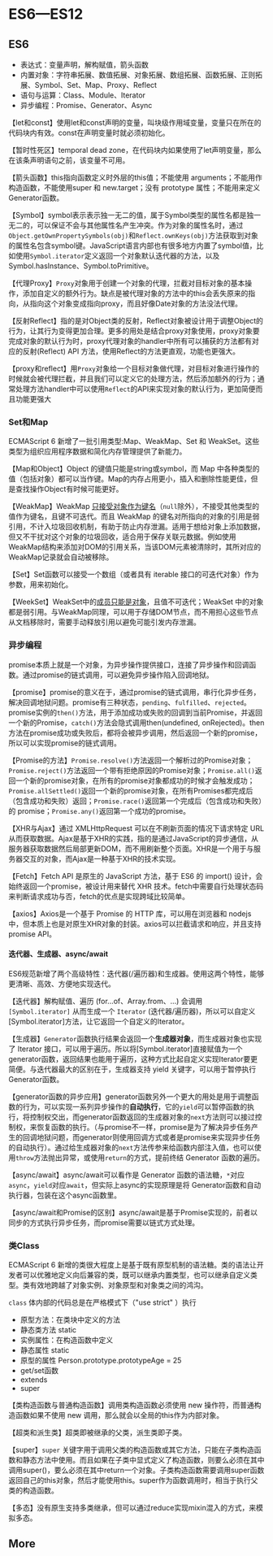 # ES6—ES12

## ES6

- 表达式：变量声明，解构赋值，箭头函数
- 内置对象：字符串拓展、数值拓展、对象拓展、数组拓展、函数拓展、正则拓展、Symbol、Set、Map、Proxy、Reflect
- 语句与运算：Class、Module、Iterator
- 异步编程：Promise、Generator、Async

【let和const】使用let和const声明的变量，叫块级作用域变量，变量只在所在的代码块内有效。const在声明变量时就必须初始化。

【暂时性死区】temporal dead zone，在代码块内如果使用了let声明变量，那么在该条声明语句之前，该变量不可用。

【箭头函数】this指向函数定义时外层的this值；不能使用 arguments；不能用作构造函数，不能使用super 和 new.target；没有 prototype 属性；不能用来定义Generator函数。

【Symbol】symbol表示表示独一无二的值，属于Symbol类型的属性名都是独一无二的，可以保证不会与其他属性名产生冲突。作为对象的属性名时，通过`Object.getOwnPropertySymbols(obj)`和`Reflect.ownKeys(obj)`方法获取到对象的属性名包含symbol键。JavaScript语言内部也有很多地方内置了symbol值，比如使用`Symbol.iterator`定义返回一个对象默认迭代器的方法，以及Symbol.hasInstance、Symbol.toPrimitive。

【代理Proxy】`Proxy`对象用于创建一个对象的代理，拦截对目标对象的基本操作，添加自定义的额外行为。缺点是被代理对象的方法中的this会丢失原来的指向，从指向这个对象变成指向proxy，而且好像Date对象的方法没法代理。

【反射Reflect】指的是对Object类的反射，Reflect对象被设计用于调整Object的行为，让其行为变得更加合理。更多的用处是结合proxy对象使用，proxy对象要完成对象的默认行为时，proxy代理对象的handler中所有可以捕获的方法都有对应的反射(Reflect) API 方法，使用Reflect的方法更直观，功能也更强大。

【proxy和reflect】用`Proxy`对象给一个目标对象做代理，对目标对象进行操作的时候就会被代理拦截，并且我们可以定义它的处理方法，然后添加额外的行为；通常处理方法handler中可以使用`Reflect`的API来实现对象的默认行为，更加简便而且功能更强大

### Set和Map

ECMAScript 6 新增了一批引用类型:Map、WeakMap、Set 和 WeakSet。这些类型为组织应用程序数据和简化内存管理提供了新能力。

【Map和Object】Object 的键值只能是string或symbol，而 Map 中各种类型的值（包括对象）都可以当作键。Map的内存占用更小，插入和删除性能更佳，但是查找操作Object有时候可能更好。

【WeakMap】WeakMap <u>只接受对象作为键名</u>（`null`除外），不接受其他类型的值作为键名，且键不可迭代。而且 WeakMap 的键名对所指向的对象的引用是弱引用，不计入垃圾回收机制，有助于防止内存泄漏。适用于想给对象上添加数据，但又不干扰对这个对象的垃圾回收，适合用于保存关联元数据。例如使用WeakMap结构来添加对DOM的引用关系，当该DOM元素被清除时，其所对应的WeakMap记录就会自动被移除。

【Set】Set函数可以接受一个数组（或者具有 iterable 接口的可迭代对象）作为参数，用来初始化。

【WeekSet】WeakSet中的<u>成员只能是对象</u>，且值不可迭代；WeakSet 中的对象都是弱引用。与WeakMap同理，可以用于存储DOM节点，而不用担心这些节点从文档移除时，需要手动释放引用以避免可能引发内存泄漏。

### 异步编程

promise本质上就是一个对象，为异步操作提供接口，连接了异步操作和回调函数。通过promise的链式调用，可以避免异步操作陷入回调地狱。

【promise】promise的意义在于，通过promise的链式调用，串行化异步任务，解决回调地狱问题。promise有三种状态，`pending`、`fulfilled`、`rejected`。promise实例的`then()`方法，用于添加成功或失败的回调到当前Promise，并返回一个新的Promise，`catch()`方法会隐式调用then(undefined, onRejected)。then方法在promise成功或失败后，都将会被异步调用，然后返回一个新的promise，所以可以实现promise的链式调用。

【Promise的方法】`Promise.resolve()`方法返回一个解析过的Promise对象；`Promise.reject()`方法返回一个带有拒绝原因的Promise对象；`Promise.all()`返回一个新的promise对象，在所有的promise对象都成功的时候才会触发成功；`Promise.allSettled()`返回一个新的promise对象，在所有Promises都完成后（包含成功和失败）返回；`Promise.race()`返回第一个完成后（包含成功和失败）的 promise；`Promise.any()`返回第一个成功的promise。

【XHR与Ajax】通过 XMLHttpRequest 可以在不刷新页面的情况下请求特定 URL 从而获取数据。Ajax是基于XHR的实践，指的是通过JavaScript的异步通信，从服务器获取数据然后局部更新DOM，而不用刷新整个页面。XHR是一个用于与服务器交互的对象，而Ajax是一种基于XHR的技术实现。

【Fetch】Fetch API 是原生的 JavaScript 方法，基于 ES6 的 import() 设计，会始终返回一个promise，被设计用来替代 XHR 技术。fetch中需要自行处理状态码来判断请求成功与否，fetch的优点是实现跨域比较简单。

【axios】Axios是一个基于 Promise 的 HTTP 库，可以用在浏览器和 nodejs 中，但本质上也是对原生XHR对象的封装。axios可以拦截请求和响应，并且支持 promise API。

#### 迭代器、生成器、async/await

ES6规范新增了两个高级特性：迭代器(/遍历器)和生成器。使用这两个特性，能够更清晰、高效、方便地实现迭代。

【迭代器】解构赋值、遍历 (for...of、Array.from、…) 会调用 `[Symbol.iterator]` 从而生成一个 `Iterator` (迭代器/遍历器)，所以可以自定义[Symbol.iterator]方法，让它返回一个自定义的Iterator。

【生成器】`Generator`函数执行结果会返回一个**生成器对象**，而生成器对象也实现了 Iterator 接口，可以用于遍历。所以将[Symbol.iterator]直接赋值为一个generator函数，返回结果也能用于遍历，这种方式比起自定义实现Iterator要更简便。与迭代器最大的区别在于，生成器支持 yield 关键字，可以用于暂停执行Generator函数。

【generator函数的异步应用】generator函数另外一个更大的用处是用于调整函数的行为，可以实现一系列异步操作的**自动执行**，它的`yield`可以暂停函数的执行，将控制权交出，而generator函数返回的生成器对象的`next`方法则可以接过控制权，来恢复函数的执行。（与promise不一样，promise是为了解决异步任务产生的回调地狱问题，而generator则使用回调方式或者是promise来实现异步任务的自动执行）。通过给生成器对象的`next`方法传参来给函数内部注入值，也可以使用`throw`方法抛出异常，或使用`return`的方式，提前终结 Generator 函数的遍历。

【async/await】async/await可以看作是 Generator 函数的语法糖，`*`对应`async`，`yield`对应`await`，但实际上async的实现原理是将 Generator函数和自动执行器，包装在这个async函数里。

【async/await和Promise的区别】async/await是基于Promise实现的，前者以同步的方式执行异步任务，而promise需要以链式方式处理。

### 类Class

ECMAScript 6 新增的类很大程度上是基于既有原型机制的语法糖。类的语法让开发者可以优雅地定义向后兼容的类，既可以继承内置类型，也可以继承自定义类型。类有效地跨越了对象实例、对象原型和对象类之间的鸿沟。

`class` 体内部的代码总是在严格模式下（"use strict" ）执行

- 原型方法：在类块中定义的方法
- 静态类方法 static
- 实例属性：在构造函数中定义
- 静态属性 static
- 原型的属性 Person.prototype.prototypeAge = 25
- get/set函数
- extends
- super

【类构造函数与普通构造函数】调用类构造函数必须使用 new 操作符，而普通构造函数如果不使用 new 调用，那么就会以全局的this作为内部对象。

【超类和派生类】超类即被继承的父类，派生类即子类。

【super】`super` 关键字用于调用父类的构造函数或其它方法，只能在子类构造函数和静态方法中使用。而且如果在子类中显式定义了构造函数，则要么必须在其中调用super()，要么必须在其中return一个对象。子类构造函数需要调用super函数返回自己的this对象，然后才能使用this。super作为函数调用时，相当于执行父类的构造函数。

【多态】没有原生支持多类继承，但可以通过reduce实现mixin混入的方式，来模拟多态。

## More
